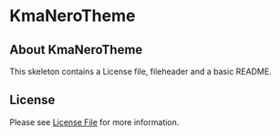 # KmaNeroTheme
## About KmaNeroTheme
This skeleton contains a License file, fileheader and a basic README.

## License

Please see [License File](LICENSE) for more information.
